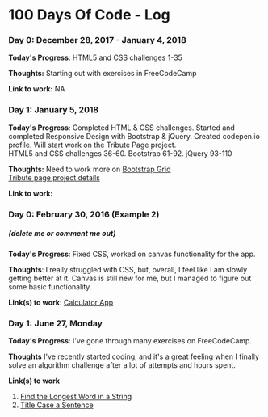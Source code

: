 # 100 Days Of Code - Log

### Day 0: December 28, 2017 - January 4, 2018
**Today's Progress**: HTML5 and CSS challenges 1-35

**Thoughts:** Starting out with exercises in FreeCodeCamp

**Link to work:** NA

### Day 1: January 5, 2018
**Today's Progress**: Completed HTML & CSS challenges. Started and completed Responsive Design with Bootstrap & jQuery. Created codepen.io profile. Will start work on the Tribute Page project.
</br>HTML5 and CSS challenges 36-60. Bootstrap 61-92. jQuery 93-110

**Thoughts:** Need to work more on [Bootstrap Grid](https://www.freecodecamp.org/challenges/use-the-bootstrap-grid-to-put-elements-side-by-side) </br>
[Tribute page project details](https://www.freecodecamp.org/challenges/build-a-tribute-page)

**Link to work:** 

### Day 0: February 30, 2016 (Example 2)
##### (delete me or comment me out)

**Today's Progress**: Fixed CSS, worked on canvas functionality for the app.

**Thoughts**: I really struggled with CSS, but, overall, I feel like I am slowly getting better at it. Canvas is still new for me, but I managed to figure out some basic functionality.

**Link(s) to work**: [Calculator App](http://www.example.com)
















### Day 1: June 27, Monday

**Today's Progress**: I've gone through many exercises on FreeCodeCamp.

**Thoughts** I've recently started coding, and it's a great feeling when I finally solve an algorithm challenge after a lot of attempts and hours spent.

**Link(s) to work**
1. [Find the Longest Word in a String](https://www.freecodecamp.com/challenges/find-the-longest-word-in-a-string)
2. [Title Case a Sentence](https://www.freecodecamp.com/challenges/title-case-a-sentence)
